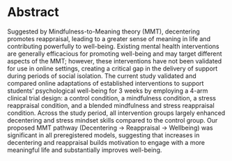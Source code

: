 # Abstract
Suggested by Mindfulness-to-Meaning theory (MMT), decentering promotes reappraisal, leading to a greater sense of meaning in life and contributing powerfully to well-being. 
Existing mental health interventions are generally efficacious for promoting well-being and may target different aspects of the MMT; however, these interventions have not been validated for use in online settings, creating a critical gap in the delivery of support during periods of social isolation. 
The current study validated and compared online adaptations of established interventions to support students’ psychological well-being for 3 weeks by employing a 4-arm clinical trial design: a control condition, a mindfulness condition, a stress reappraisal condition, and a blended mindfulness and stress reappraisal condition. 
Across the study period, all intervention groups largely enhanced decentering and stress mindset skills compared to the control group. 
Our proposed MMT pathway (Decentering → Reappraisal → Wellbeing) was significant in all preregistered models, suggesting that increases in decentering and reappraisal builds motivation to engage with a more meaningful life and substantially improves well-being.
